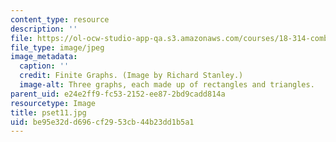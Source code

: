```yaml
---
content_type: resource
description: ''
file: https://ol-ocw-studio-app-qa.s3.amazonaws.com/courses/18-314-combinatorial-analysis-fall-2014/be95e32dd696cf2953cb44b23dd1b5a1_pset11.jpg
file_type: image/jpeg
image_metadata:
  caption: ''
  credit: Finite Graphs. (Image by Richard Stanley.)
  image-alt: Three graphs, each made up of rectangles and triangles.
parent_uid: e24e2ff9-fc53-2152-ee87-2bd9cadd814a
resourcetype: Image
title: pset11.jpg
uid: be95e32d-d696-cf29-53cb-44b23dd1b5a1
---
```


